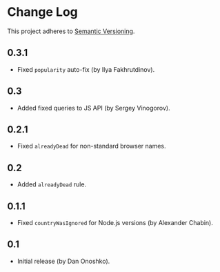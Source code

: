 # Change Log
This project adheres to [Semantic Versioning](http://semver.org/).

## 0.3.1
* Fixed `popularity` auto-fix (by Ilya Fakhrutdinov).

## 0.3
* Added fixed queries to JS API (by Sergey Vinogorov).

## 0.2.1
* Fixed `alreadyDead` for non-standard browser names.

## 0.2
* Added `alreadyDead` rule.

## 0.1.1
* Fixed `countryWasIgnored` for Node.js versions (by Alexander Chabin).

## 0.1
* Initial release (by Dan Onoshko).
